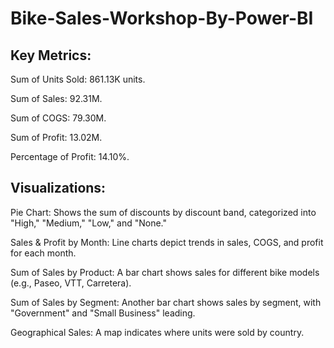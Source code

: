 # Bike-Sales-Workshop-By-Power-BI

## Key Metrics:

Sum of Units Sold: 861.13K units.

Sum of Sales: 92.31M.

Sum of COGS: 79.30M.

Sum of Profit: 13.02M.

Percentage of Profit: 14.10%.

## Visualizations:

Pie Chart: Shows the sum of discounts by discount band, categorized into "High," "Medium," "Low," and "None."

Sales & Profit by Month: Line charts depict trends in sales, COGS, and profit for each month.

Sum of Sales by Product: A bar chart shows sales for different bike models (e.g., Paseo, VTT, Carretera).

Sum of Sales by Segment: Another bar chart shows sales by segment, with "Government" and "Small Business" leading.

Geographical Sales: A map indicates where units were sold by country.

